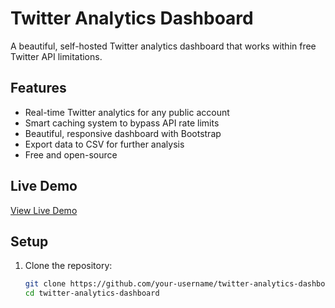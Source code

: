 # Twitter Analytics Dashboard

A beautiful, self-hosted Twitter analytics dashboard that works within free Twitter API limitations.

## Features

- Real-time Twitter analytics for any public account
- Smart caching system to bypass API rate limits
- Beautiful, responsive dashboard with Bootstrap
- Export data to CSV for further analysis
- Free and open-source

## Live Demo

[View Live Demo](https://twitter-analytics-dashboard-production.up.railway.app/)

## Setup

1. Clone the repository:
   ```bash
   git clone https://github.com/your-username/twitter-analytics-dashboard.git
   cd twitter-analytics-dashboard
